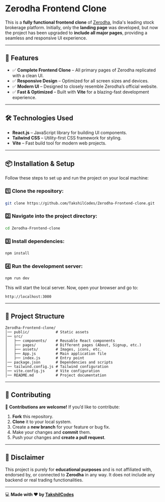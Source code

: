 # Zerodha Frontend Clone

This is a **fully functional frontend clone** of [Zerodha](https://zerodha.com/), India's leading stock brokerage platform. Initially, only the **landing page** was developed, but now the project has been upgraded to **include all major pages**, providing a seamless and responsive UI experience.

---

## 🚀 Features

- ✅ **Complete Frontend Clone** – All primary pages of Zerodha replicated with a clean UI.
- ✅ **Responsive Design** – Optimized for all screen sizes and devices.
- ✅ **Modern UI** – Designed to closely resemble Zerodha’s official website.
- ✅ **Fast & Optimized** – Built with **Vite** for a blazing-fast development experience.

---

## 🛠️ Technologies Used

- **React.js** – JavaScript library for building UI components.
- **Tailwind CSS** – Utility-first CSS framework for styling.
- **Vite** – Fast build tool for modern web projects.

---

## 📦 Installation & Setup

Follow these steps to set up and run the project on your local machine:

### 1️⃣ Clone the repository:
```bash
git clone https://github.com/TakshilCodes/Zerodha-Frontend-clone.git
```

### 2️⃣ Navigate into the project directory:
```bash
cd Zerodha-Frontend-clone
```

### 3️⃣ Install dependencies:
```bash
npm install
```

### 4️⃣ Run the development server:
```bash
npm run dev
```

This will start the local server. Now, open your browser and go to:

```
http://localhost:3000
```

---

## 📌 Project Structure

```
Zerodha-Frontend-clone/
│── public/            # Static assets
│── src/
│   ├── components/    # Reusable React components
│   ├── pages/         # Different pages (About, Signup, etc.)
│   ├── assets/        # Images, icons, etc.
│   ├── App.js         # Main application file
│   ├── index.js       # Entry point
│── package.json       # Dependencies and scripts
│── tailwind.config.js # Tailwind configuration
│── vite.config.js     # Vite configuration
│── README.md          # Project documentation
```

---

## 📢 Contributing

🙌 **Contributions are welcome!** If you’d like to contribute:

1. **Fork** this repository.
2. **Clone** it to your local system.
3. Create a **new branch** for your feature or bug fix.
4. Make your changes and **commit** them.
5. Push your changes and **create a pull request**.

---

## 📌 Disclaimer

This project is purely for **educational purposes** and is not affiliated with, endorsed by, or connected to **Zerodha** in any way. It does not include any backend or real trading functionalities.

---

💻 **Made with ❤️ by [TakshilCodes](https://github.com/TakshilCodes/)**
